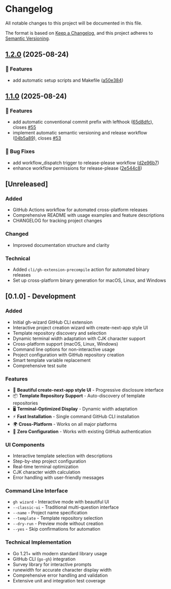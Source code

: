 # Changelog

All notable changes to this project will be documented in this file.

The format is based on [Keep a Changelog](https://keepachangelog.com/en/1.0.0/),
and this project adheres to [Semantic Versioning](https://semver.org/spec/v2.0.0.html).

## [1.2.0](https://github.com/Yuki-Sakaguchi/gh-wizard/compare/v1.1.0...v1.2.0) (2025-08-24)


### 🚀 Features

* add automatic setup scripts and Makefile ([a50e384](https://github.com/Yuki-Sakaguchi/gh-wizard/commit/a50e38440f8749999f4b62bf07377dd769eacf56))

## [1.1.0](https://github.com/Yuki-Sakaguchi/gh-wizard/compare/v1.0.1...v1.1.0) (2025-08-24)


### 🚀 Features

* add automatic conventional commit prefix with lefthook ([65d8dfc](https://github.com/Yuki-Sakaguchi/gh-wizard/commit/65d8dfc997aac4ed50e095aea3c35b2d1ddf8b34)), closes [#55](https://github.com/Yuki-Sakaguchi/gh-wizard/issues/55)
* implement automatic semantic versioning and release workflow ([04b5a89](https://github.com/Yuki-Sakaguchi/gh-wizard/commit/04b5a89d8570c95c6d7a0224140f8b92899130c3)), closes [#53](https://github.com/Yuki-Sakaguchi/gh-wizard/issues/53)


### 🐛 Bug Fixes

* add workflow_dispatch trigger to release-please workflow ([d2e96b7](https://github.com/Yuki-Sakaguchi/gh-wizard/commit/d2e96b77175fa7aec907e5ebb6046e46c40099ff))
* enhance workflow permissions for release-please ([2e544c8](https://github.com/Yuki-Sakaguchi/gh-wizard/commit/2e544c8f221023b44ba1aedf5c6db29dda758ecd))

## [Unreleased]

### Added
- GitHub Actions workflow for automated cross-platform releases
- Comprehensive README with usage examples and feature descriptions
- CHANGELOG for tracking project changes

### Changed
- Improved documentation structure and clarity

### Technical
- Added `cli/gh-extension-precompile` action for automated binary releases
- Set up cross-platform binary generation for macOS, Linux, and Windows

## [0.1.0] - Development

### Added
- Initial gh-wizard GitHub CLI extension
- Interactive project creation wizard with create-next-app style UI
- Template repository discovery and selection
- Dynamic terminal width adaptation with CJK character support
- Cross-platform support (macOS, Linux, Windows)
- Command line options for non-interactive usage
- Project configuration with GitHub repository creation
- Smart template variable replacement
- Comprehensive test suite

### Features
- 🎨 **Beautiful create-next-app style UI** - Progressive disclosure interface
- 📦 **Template Repository Support** - Auto-discovery of template repositories
- 🖥️ **Terminal-Optimized Display** - Dynamic width adaptation
- ⚡ **Fast Installation** - Single command GitHub CLI installation
- 🌍 **Cross-Platform** - Works on all major platforms
- 🎯 **Zero Configuration** - Works with existing GitHub authentication

### UI Components
- Interactive template selection with descriptions
- Step-by-step project configuration
- Real-time terminal optimization
- CJK character width calculation
- Error handling with user-friendly messages

### Command Line Interface
- `gh wizard` - Interactive mode with beautiful UI
- `--classic-ui` - Traditional multi-question interface  
- `--name` - Project name specification
- `--template` - Template repository selection
- `--dry-run` - Preview mode without creation
- `--yes` - Skip confirmations for automation

### Technical Implementation
- Go 1.21+ with modern standard library usage
- GitHub CLI (`go-gh`) integration
- Survey library for interactive prompts
- runewidth for accurate character display width
- Comprehensive error handling and validation
- Extensive unit and integration test coverage
